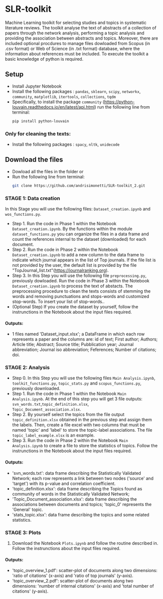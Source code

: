 # SLR-toolkit
Machine Learning toolkit for selecting studies and topics in systematic literature reviews. The toolkit analyse the text of abstracts of a collection of papers through the network analysis, performing a topic analysis and providing the association between abstracts and topics.
Moreover, there are included optional procdures to manage files dowloaded from Scopus (in .csv format) or Web of Science (in .txt format) database, where the information about references must be included. To execute the toolkit a basic knowledge of python is required. 



## Setup
- Install Jupyter Notebook
- Install the following packages : `pandas`, `sklearn`, `scipy`, `networkx`, `community`, `matplotlib`, `itertools`, `collections`, `tqdm`
- Specifically, to install the package `community` (https://python-louvain.readthedocs.io/en/latest/api.html) run the following line from terminal:
    ```bash
    pip install python-louvain 
### Only for cleaning the texts:
 - Install the following packages : `spacy`, `nltk`, `unidecode`


## Download the files
- Dowload all the files in the folder
      or
- Run the following line from terminal:
   ```bash
   git clone https://github.com/andrisimonetti/SLR-toolkit_2.git


### STAGE 1: Data creation
In this Stage you will use the following files: `Dataset_creation.ipynb` and `wos_functions.py`.

- Step 1. Run the code in Phase 1 within the Notebook `Dataset_creation.ipynb`. By the functions within the module `dataset_functions.py` you can organize the files in a data frame and count the references internal to the dataset (downloaded) for each document.
- Step 2. Run the code in Phase 2 within the Notebook `Dataset_creation.ipynb` to add a new column to the data frame to indicate which journal appears in the list of Top journals. If the file list is not provided by the user, the default list is provided by the file "TopJournal_list.txt"(https://journalranking.org).
- Step 3. In this Step you will use the following file `preprocessing.py`, previously dowloaded. Run the code in Phase 3 within the Notebook `Dataset_creation.ipynb` to process the text of abstacts. The preprocessing procedure to clean the texts consists of stemming the words and removing punctuations and stops-words and customized stop-words. To insert your list of stop-words..
- (Optional Step) If you create the dataset by yourself, follow the instrunctions in the Notebook about the input files required.

#### Outputs:
- 1 files named 'Dataset_input.xlsx'; a DataFrame in which each row represents a paper and the columns are:
id of text; First author; Authors; Article title; Abstract; Source title; Pubblication year; Journal abbreviation; Journal iso abbreviation; Feferences; Number of citations; doi.


### STAGE 2: Analysis
- Step 0. In this Step you will use the following files `Main Analysis.ipynb`, `toolkit_functions.py`, `topic_stats.py` and `scopus_functions.py`, previously downloaded.
- Step 1. Run the code in Phase 1 within the Notebook `Main Analysis.ipynb`. At the end of this step you will get 3 file outputs: `svn_words.txt`,`topic_definition.xlsx`, `Topic_Document_association.xlsx`.
- Step 2. By yourself select the topics from the file output `topic_definition.xlsx` obtained in the previous step and assign them the labels. Then, create a file excel with two columns that must be named 'topic' and 'label' to store the topic-label associations. The file  `topic_label_example.xlsx` is an example.
- Step 3. Run the code in Phase 2 within the Notebook `Main Analysis.ipynb` to create a file to store the statistics of topics. Follow the instrunctions in the Notebook about the input files required. 

#### Outputs:
- 'svn_words.txt': data frame describing the Statistically Validated Network; each row represents a link between two nodes ('source' and 'target') with its p-value and correlation coefficient.
- 'topic_definition.xlsx': data frame describing the Topics found as community of words in the Statistically Validated Network;
- 'Topic_Document_association.xlsx': data frame describing the associations between documents and topics; 'topic_0' represents the 'General'  topic.
- 'stats_topic.xlsx': data frame describing the topics and some related statistics. 

   
### STAGE 3: Plots 
1. Download the Notebook `Plots.ipynb` and follow the routine described in. Follow the instrunctions about the input files required.

#### Outputs:
- 'topic_overview_1.pdf': scatter-plot of documents along two dimensions: 'ratio of citations' (x-axis) and 'ratio of top journals' (y-axis).
- 'topic_overview_2.pdf': scatter-plot of documents along two dimensions: 'number of internal citations' (x-axis) and 'total number of citations' (y-axis).
